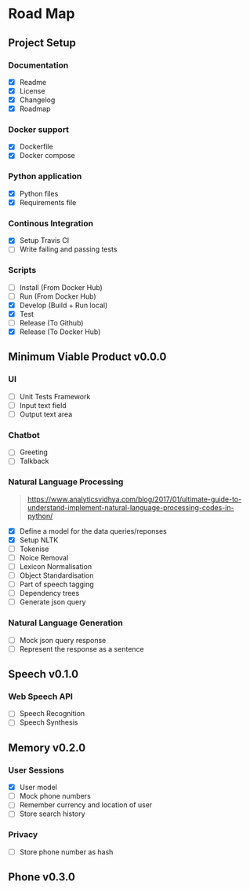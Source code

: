 # Road Map

## Project Setup

### Documentation
- [x] Readme
- [x] License
- [x] Changelog
- [x] Roadmap

### Docker support
- [x] Dockerfile
- [x] Docker compose

### Python application
- [x] Python files
- [x] Requirements file

### Continous Integration
- [x] Setup Travis CI
- [ ] Write failing and passing tests

### Scripts
- [ ] Install (From Docker Hub)
- [ ] Run (From Docker Hub)
- [x] Develop (Build + Run local)
- [x] Test
- [ ] Release (To Github)
- [x] Release (To Docker Hub)

## Minimum Viable Product v0.0.0

### UI
- [ ] Unit Tests Framework
- [ ] Input text field
- [ ] Output text area 

### Chatbot
- [ ] Greeting
- [ ] Talkback

### Natural Language Processing
> https://www.analyticsvidhya.com/blog/2017/01/ultimate-guide-to-understand-implement-natural-language-processing-codes-in-python/
- [x] Define a model for the data queries/reponses
- [x] Setup NLTK
- [ ] Tokenise
- [ ] Noice Removal
- [ ] Lexicon Normalisation
- [ ] Object Standardisation
- [ ] Part of speech tagging
- [ ] Dependency trees
- [ ] Generate json query

### Natural Language Generation
- [ ] Mock json query response
- [ ] Represent the response as a sentence

## Speech v0.1.0

### Web Speech API
- [ ] Speech Recognition
- [ ] Speech Synthesis

## Memory v0.2.0

### User Sessions
- [x] User model
- [ ] Mock phone numbers
- [ ] Remember currency and location of user 
- [ ] Store search history

### Privacy
- [ ] Store phone number as hash

## Phone v0.3.0 



